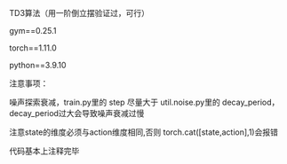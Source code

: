 TD3算法（用一阶倒立摆验证过，可行）

gym==0.25.1

torch==1.11.0

python==3.9.10

注意事项：

噪声探索衰减，train.py里的 step  尽量大于 util.noise.py里的 decay_period，decay_period过大会导致噪声衰减过慢

注意state的维度必须与action维度相同,否则 torch.cat([state,action],1)会报错


代码基本上注释完毕
